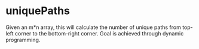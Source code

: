 # uniquePaths

Given an m*n array, this will calculate the number of unique paths from top-left corner to the bottom-right corner. Goal is achieved through dynamic programming.
